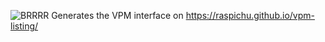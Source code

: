 ![BRRRR](https://gifdb.com/images/high/anime-girl-visibly-shaking-with-excitement-4ig0vrzez5otgx18.gif)
Generates the VPM interface on https://raspichu.github.io/vpm-listing/
